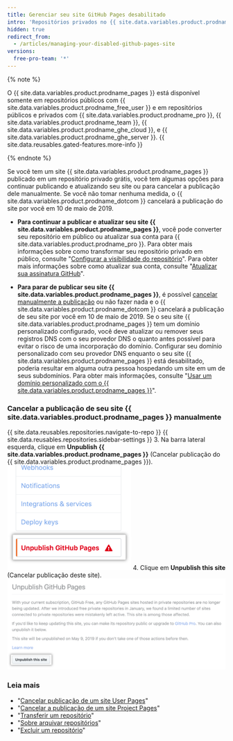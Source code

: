 ```yaml
---
title: Gerenciar seu site GitHub Pages desabilitado
intro: 'Repositórios privados no {{ site.data.variables.product.prodname_free_user }} não são compatíveis com {{ site.data.variables.product.prodname_pages }}, entretanto, um número limitado de sites {{ site.data.variables.product.prodname_pages }} conectados a repositórios privados grátis ficaram ativos equivocadamente. Esses sites não estão mais sendo atualizados e a publicação deles será cancelada pelo {{ site.data.variables.product.prodname_dotcom }} em 10 de maio de 2019.'
hidden: true
redirect_from:
  - /articles/managing-your-disabled-github-pages-site
versions:
  free-pro-team: '*'
---
```


{% note %}

O {{ site.data.variables.product.prodname_pages }} está disponível somente em repositórios públicos com {{ site.data.variables.product.prodname_free_user }} e em repositórios públicos e privados com {{ site.data.variables.product.prodname_pro }}, {{ site.data.variables.product.prodname_team }}, {{ site.data.variables.product.prodname_ghe_cloud }}, e {{ site.data.variables.product.prodname_ghe_server }}. {{ site.data.reusables.gated-features.more-info }}

{% endnote %}

Se você tem um site {{ site.data.variables.product.prodname_pages }} publicado em um repositório privado grátis, você tem algumas opções para continuar publicando e atualizando seu site ou para cancelar a publicação dele manualmente. Se você não tomar nenhuma medida, o {{ site.data.variables.product.prodname_dotcom }} cancelará a publicação do site por você em 10 de maio de 2019.

- **Para continuar a publicar e atualizar seu site {{ site.data.variables.product.prodname_pages }}**, você pode converter seu repositório em público ou atualizar sua conta para {{ site.data.variables.product.prodname_pro }}. Para obter mais informações sobre como transformar seu repositório privado em público, consulte "[Configurar a visibilidade do repositório](/articles/setting-repository-visibility#making-a-private-repository-public)". Para obter mais informações sobre como atualizar sua conta, consulte "[Atualizar sua assinatura GitHub](/articles/upgrading-your-github-subscription)".

- **Para parar de publicar seu site {{ site.data.variables.product.prodname_pages }}**, é possível [cancelar manualmente a publicação](#manually-unpublishing-your-github-pages-site) ou não fazer nada e o {{ site.data.variables.product.prodname_dotcom }} cancelará a publicação de seu site por você em 10 de maio de 2019. Se o seu site {{ site.data.variables.product.prodname_pages }} tem um domínio personalizado configurado, você deve atualizar ou remover seus registros DNS com o seu provedor DNS o quanto antes possível para evitar o risco de uma incorporação do domínio. Configurar seu domínio personalizado com seu provedor DNS enquanto o seu site {{ site.data.variables.product.prodname_pages }} está desabilitado, poderia resultar em alguma outra pessoa hospedando um site em um de seus subdomínios. Para obter mais informações, consulte "[Usar um domínio personalizado com o {{ site.data.variables.product.prodname_pages }}](/articles/using-a-custom-domain-with-github-pages)".

### Cancelar a publicação de seu site {{ site.data.variables.product.prodname_pages }} manualmente

{{ site.data.reusables.repositories.navigate-to-repo }}
{{ site.data.reusables.repositories.sidebar-settings }}
3. Na barra lateral esquerda, clique em **Unpublish {{ site.data.variables.product.prodname_pages }}** (Cancelar publicação do {{ site.data.variables.product.prodname_pages }}). ![Configurações de repositório para cancelar publicação de site {{ site.data.variables.product.prodname_pages }}](/assets/images/help/pages/unpublish-pages-button-sidebar.png)
4. Clique em **Unpublish this site** (Cancelar publicação deste site). ![Botão para unpublish (cancelar a publicação) de site {{ site.data.variables.product.prodname_pages }}](/assets/images/help/pages/unpublish-pages-button.png)

### Leia mais

- "[Cancelar publicação de um site User Pages](articles/unpublishing-a-user-pages-site)"
- "[Cancelar a publicação de um site Project Pages](/articles/unpublishing-a-project-pages-site)"
- "[Transferir um repositório](/articles/transferring-a-repository)"
- "[Sobre arquivar repositórios](/articles/about-archiving-repositories)"
- "[Excluir um repositório](/articles/deleting-a-repository)"
